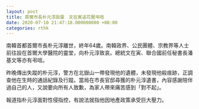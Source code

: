 ```yaml
---
layout: post
title: 首爾市長朴元淳設靈　文在寅送花圈弔唁
date: 2020-07-10 21:47:18.000000000 +08:00
categories: rthk
---
```


南韓首都首爾市長朴元淳離世，終年64歲。南韓政界、公民團體、宗教界等人士前往設在首爾大學醫院的靈堂，向朴元淳致哀。總統文在寅、聯合國前任秘書長潘基文等亦有弔唁。

昨晚傳出失蹤的朴元淳，警方在北嶽山一帶發現他的遺體，未發現他殺痕跡，正調查他在生時的通話紀錄及行蹤。當局在市長官邸尋獲的朴元淳遺書，內容感謝陪伴過自己的人，又說要向所有人致歉，為家人帶來痛苦感到「對不起」。

報道指朴元淳面對性侵指控，有說法就指他因地產政策承受巨大壓力。
